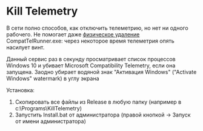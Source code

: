 # Kill Telemetry

В сети полно способов, как отключить телеметрию, но нет ни одного рабочего. Не помогает даже [физическое удаление](https://www.youtube.com/watch?v=yEOsQdTfPEY)
CompatTelRunner.exe: через некоторое время телеметрия опять насилует винт.

Данный сервис раз в секунду просматривает список процессов Windows 10 и убивает Microsoft Compatibility Telemetry, если она запущена.
Заодно убирает водяной знак "Активация Windows" ("Activate Windows" watermark) в углу экрана

Установка:
1) Скопировать все файлы из Release в любую папку (например в c:\Programs\KillTelemetry\)
2) Запустить Install.bat от администратора (правой кнопкой -> Запуск от имени администратора)
